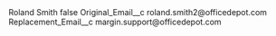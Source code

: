 <?xml version="1.0" encoding="UTF-8"?>
<CustomMetadata xmlns="http://soap.sforce.com/2006/04/metadata" xmlns:xsi="http://www.w3.org/2001/XMLSchema-instance" xmlns:xsd="http://www.w3.org/2001/XMLSchema">
    <label>Roland Smith</label>
    <protected>false</protected>
    <values>
        <field>Original_Email__c</field>
        <value xsi:type="xsd:string">roland.smith2@officedepot.com</value>
    </values>
    <values>
        <field>Replacement_Email__c</field>
        <value xsi:type="xsd:string">margin.support@officedepot.com</value>
    </values>
</CustomMetadata>
